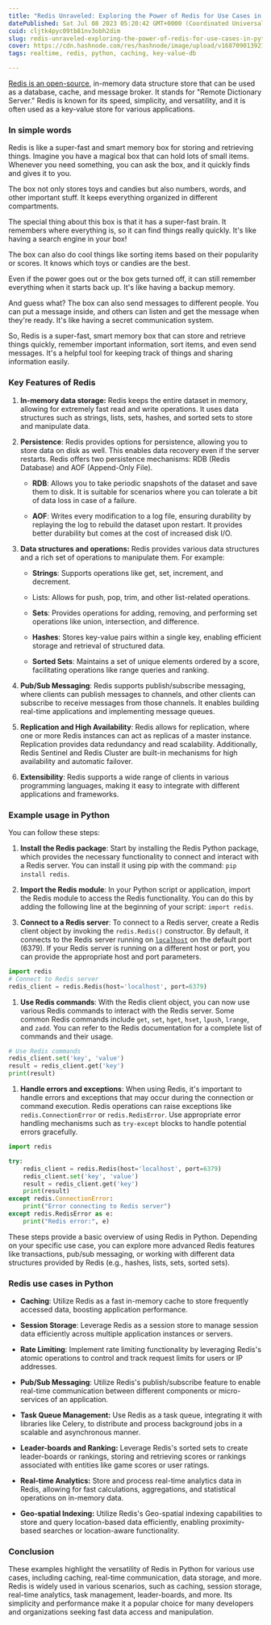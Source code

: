 ```yaml
---
title: "Redis Unraveled: Exploring the Power of Redis for Use Cases in Python"
datePublished: Sat Jul 08 2023 05:20:42 GMT+0000 (Coordinated Universal Time)
cuid: cljtk4pyc09tb81nv3obh2dim
slug: redis-unraveled-exploring-the-power-of-redis-for-use-cases-in-python
cover: https://cdn.hashnode.com/res/hashnode/image/upload/v1687090139214/63c54b1c-4748-46b4-a7f6-5f13688a65db.png
tags: realtime, redis, python, caching, key-value-db

---
```


[Redis is an open-source](https://redis.io/), in-memory data structure store that can be used as a database, cache, and message broker. It stands for "Remote Dictionary Server." Redis is known for its speed, simplicity, and versatility, and it is often used as a key-value store for various applications.

### In simple words

Redis is like a super-fast and smart memory box for storing and retrieving things. Imagine you have a magical box that can hold lots of small items. Whenever you need something, you can ask the box, and it quickly finds and gives it to you.

The box not only stores toys and candies but also numbers, words, and other important stuff. It keeps everything organized in different compartments.

The special thing about this box is that it has a super-fast brain. It remembers where everything is, so it can find things really quickly. It's like having a search engine in your box!

The box can also do cool things like sorting items based on their popularity or scores. It knows which toys or candies are the best.

Even if the power goes out or the box gets turned off, it can still remember everything when it starts back up. It's like having a backup memory.

And guess what? The box can also send messages to different people. You can put a message inside, and others can listen and get the message when they're ready. It's like having a secret communication system.

So, Redis is a super-fast, smart memory box that can store and retrieve things quickly, remember important information, sort items, and even send messages. It's a helpful tool for keeping track of things and sharing information easily.

### Key Features of Redis

1. **In-memory data storage:** Redis keeps the entire dataset in memory, allowing for extremely fast read and write operations. It uses data structures such as strings, lists, sets, hashes, and sorted sets to store and manipulate data.
    
2. **Persistence**: Redis provides options for persistence, allowing you to store data on disk as well. This enables data recovery even if the server restarts. Redis offers two persistence mechanisms: RDB (Redis Database) and AOF (Append-Only File).
    
    * **RDB**: Allows you to take periodic snapshots of the dataset and save them to disk. It is suitable for scenarios where you can tolerate a bit of data loss in case of a failure.
        
    * **AOF**: Writes every modification to a log file, ensuring durability by replaying the log to rebuild the dataset upon restart. It provides better durability but comes at the cost of increased disk I/O.
        
3. **Data structures and operations:** Redis provides various data structures and a rich set of operations to manipulate them. For example:
    
    * **Strings**: Supports operations like get, set, increment, and decrement.
        
    * Lists: Allows for push, pop, trim, and other list-related operations.
        
    * **Sets**: Provides operations for adding, removing, and performing set operations like union, intersection, and difference.
        
    * **Hashes**: Stores key-value pairs within a single key, enabling efficient storage and retrieval of structured data.
        
    * **Sorted Sets**: Maintains a set of unique elements ordered by a score, facilitating operations like range queries and ranking.
        
4. **Pub/Sub Messaging**: Redis supports publish/subscribe messaging, where clients can publish messages to channels, and other clients can subscribe to receive messages from those channels. It enables building real-time applications and implementing message queues.
    
5. **Replication and High Availability**: Redis allows for replication, where one or more Redis instances can act as replicas of a master instance. Replication provides data redundancy and read scalability. Additionally, Redis Sentinel and Redis Cluster are built-in mechanisms for high availability and automatic failover.
    
6. **Extensibility**: Redis supports a wide range of clients in various programming languages, making it easy to integrate with different applications and frameworks.
    

### Example usage in Python

You can follow these steps:

1. **Install the Redis package**: Start by installing the Redis Python package, which provides the necessary functionality to connect and interact with a Redis server. You can install it using pip with the command: `pip install redis`.
    
2. **Import the Redis module**: In your Python script or application, import the Redis module to access the Redis functionality. You can do this by adding the following line at the beginning of your script: `import redis`.
    
3. **Connect to a Redis server**: To connect to a Redis server, create a Redis client object by invoking the `redis.Redis()` constructor. By default, it connects to the Redis server running on [`localhost`](http://localhost) on the default port (6379). If your Redis server is running on a different host or port, you can provide the appropriate host and port parameters.
    

```python
import redis
# Connect to Redis server
redis_client = redis.Redis(host='localhost', port=6379)
```

1. **Use Redis commands**: With the Redis client object, you can now use various Redis commands to interact with the Redis server. Some common Redis commands include `get`, `set`, `hget`, `hset`, `lpush`, `lrange`, and `zadd`. You can refer to the Redis documentation for a complete list of commands and their usage.
    

```python
# Use Redis commands
redis_client.set('key', 'value')
result = redis_client.get('key')
print(result)
```

1. **Handle errors and exceptions**: When using Redis, it's important to handle errors and exceptions that may occur during the connection or command execution. Redis operations can raise exceptions like `redis.ConnectionError` or `redis.RedisError`. Use appropriate error handling mechanisms such as `try-except` blocks to handle potential errors gracefully.
    

```python
import redis

try:
    redis_client = redis.Redis(host='localhost', port=6379)
    redis_client.set('key', 'value')
    result = redis_client.get('key')
    print(result)
except redis.ConnectionError:
    print("Error connecting to Redis server")
except redis.RedisError as e:
    print("Redis error:", e)
```

These steps provide a basic overview of using Redis in Python. Depending on your specific use case, you can explore more advanced Redis features like transactions, pub/sub messaging, or working with different data structures provided by Redis (e.g., hashes, lists, sets, sorted sets).

### Redis use cases in Python

* **Caching**: Utilize Redis as a fast in-memory cache to store frequently accessed data, boosting application performance.
    
* **Session Storage**: Leverage Redis as a session store to manage session data efficiently across multiple application instances or servers.
    
* **Rate Limiting**: Implement rate limiting functionality by leveraging Redis's atomic operations to control and track request limits for users or IP addresses.
    
* **Pub/Sub Messaging**: Utilize Redis's publish/subscribe feature to enable real-time communication between different components or micro-services of an application.
    
* **Task Queue Management:** Use Redis as a task queue, integrating it with libraries like Celery, to distribute and process background jobs in a scalable and asynchronous manner.
    
* **Leader-boards and Ranking:** Leverage Redis's sorted sets to create leader-boards or rankings, storing and retrieving scores or rankings associated with entities like game scores or user ratings.
    
* **Real-time Analytics:** Store and process real-time analytics data in Redis, allowing for fast calculations, aggregations, and statistical operations on in-memory data.
    
* **Geo-spatial Indexing:** Utilize Redis's Geo-spatial indexing capabilities to store and query location-based data efficiently, enabling proximity-based searches or location-aware functionality.
    

### Conclusion

These examples highlight the versatility of Redis in Python for various use cases, including caching, real-time communication, data storage, and more. Redis is widely used in various scenarios, such as caching, session storage, real-time analytics, task management, leader-boards, and more. Its simplicity and performance make it a popular choice for many developers and organizations seeking fast data access and manipulation.